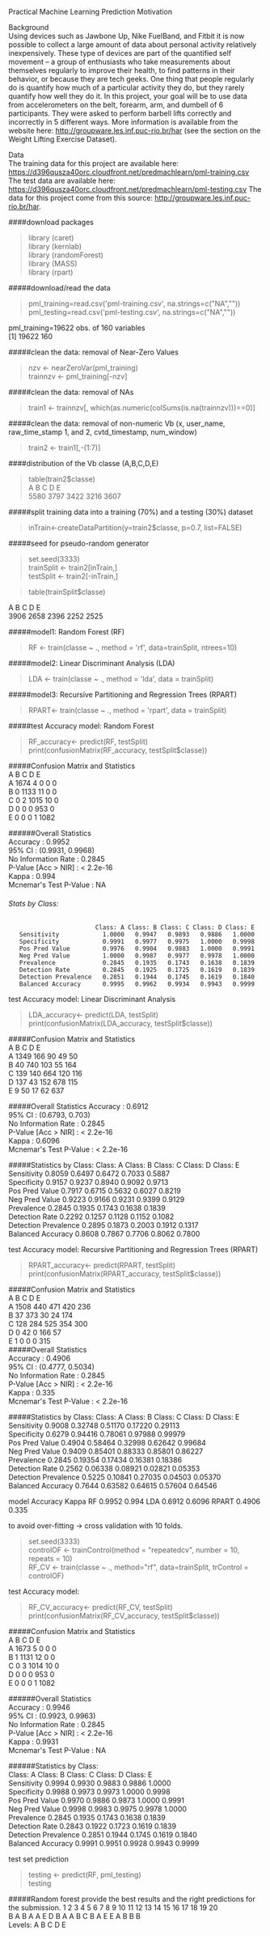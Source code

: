 Practical Machine Learning Prediction Motivation

Background  
Using devices such as Jawbone Up, Nike FuelBand, and Fitbit it is now possible to collect a large amount of data about personal activity relatively inexpensively. These type of devices are part of the quantified self movement – a group of enthusiasts who take measurements about themselves regularly to improve their health, to find patterns in their behavior, or because they are tech geeks. One thing that people regularly do is quantify how much of a particular activity they do, but they rarely quantify how well they do it. In this project, your goal will be to use data from accelerometers on the belt, forearm, arm, and dumbell of 6 participants. They were asked to perform barbell lifts correctly and incorrectly in 5 different ways. More information is available from the website here: http://groupware.les.inf.puc-rio.br/har (see the section on the Weight Lifting Exercise Dataset). 

Data   
The training data for this project are available here: 
https://d396qusza40orc.cloudfront.net/predmachlearn/pml-training.csv
The test data are available here: 
https://d396qusza40orc.cloudfront.net/predmachlearn/pml-testing.csv
The data for this project come from this source: http://groupware.les.inf.puc-rio.br/har.

####download packages
> library (caret)  
> library (kernlab)  
> library (randomForest)  
> library (MASS)  
> library (rpart)

#####download/read the data
> pml_training=read.csv('pml-training.csv', na.strings=c("NA",""))  
> pml_testing=read.csv('pml-testing.csv', na.strings=c("NA",""))  

pml_training=19622 obs. of 160 variables  
[1] 19622   160

#####clean the data: removal of Near-Zero Values  
> nzv <- nearZeroVar(pml_training)     
> trainnzv <- pml_training[-nzv]  

#####clean the data: removal of NAs  
> train1 <- trainnzv[, which(as.numeric(colSums(is.na(trainnzv)))==0)]   

#####clean the data: removal of non-numeric Vb (x, user_name, raw_time_stamp 1, and 2, cvtd_timestamp, num_window)  
> train2 <- train1[,-(1:7)]

####distribution of the Vb classe (A,B,C,D,E)  
> table(train2$classe)  
 A    B    C    D    E    
5580 3797 3422 3216 3607  

#####split training data into a training (70%) and a testing (30%) dataset  
> inTrain<-createDataPartition(y=train2$classe,
                             p=0.7, list=FALSE)  
                             
#####seed for pseudo-random generator
> set.seed(3333)  
> trainSplit <- train2[inTrain,]  
> testSplit <- train2[-inTrain,]  

> table(trainSplit$classe) 

A    B    C    D    E  
3906 2658 2396 2252 2525 

#####model1: Random Forest (RF)
> RF <- train(classe ~ ., method = 'rf', data=trainSplit, ntrees=10)  

#####model2: Linear Discriminant Analysis (LDA)
> LDA <- train(classe ~ ., method = 'lda', data = trainSplit)   

#####model3: Recursive Partitioning and Regression Trees (RPART)
> RPART<- train(classe ~ ., method = 'rpart', data = trainSplit)  

#####test Accuracy model: Random Forest
> RF_accuracy<- predict(RF, testSplit)  
> print(confusionMatrix(RF_accuracy, testSplit$classe))  

#####Confusion Matrix and Statistics      
          A     B    C    D    E  
      A 1674    4    0    0    0  
      B    0 1133   11    0    0  
      C    0    2 1015   10    0  
      D    0    0    0  953    0  
      E    0    0    0    1 1082  
         
######Overall Statistics  
               Accuracy : 0.9952          
                 95% CI : (0.9931, 0.9968)   
    No Information Rate : 0.2845          
    P-Value [Acc > NIR] : < 2.2e-16       
                   Kappa : 0.994           
                   Mcnemar's Test P-Value : NA        
 
###### Stats by Class:
                            Class: A Class: B Class: C Class: D Class: E
       Sensitivity            1.0000   0.9947   0.9893   0.9886   1.0000  
       Specificity            0.9991   0.9977   0.9975   1.0000   0.9998  
       Pos Pred Value         0.9976   0.9904   0.9883   1.0000   0.9991  
       Neg Pred Value         1.0000   0.9987   0.9977   0.9978   1.0000  
       Prevalence             0.2845   0.1935   0.1743   0.1638   0.1839  
       Detection Rate         0.2845   0.1925   0.1725   0.1619   0.1839  
       Detection Prevalence   0.2851   0.1944   0.1745   0.1619   0.1840  
       Balanced Accuracy      0.9995   0.9962   0.9934   0.9943   0.9999  

test Accuracy model: Linear Discriminant Analysis
> LDA_accuracy<- predict(LDA, testSplit)  
> print(confusionMatrix(LDA_accuracy, testSplit$classe))  

#####Confusion Matrix and Statistics  
             A    B    C    D    E  
         A 1349  166   90   49   50  
         B   40  740  103   55  164  
         C  139  140  664  120  116  
         D  137   43  152  678  115  
         E    9   50   17   62  637

#####Overall Statistics
               Accuracy : 0.6912         
                 95% CI : (0.6793, 0.703)  
    No Information Rate : 0.2845         
    P-Value [Acc > NIR] : < 2.2e-16      
                  Kappa : 0.6096         
                  Mcnemar's Test P-Value : < 2.2e-16      

#####Statistics by Class:
                     Class: A Class: B Class: C Class: D Class: E  
Sensitivity            0.8059   0.6497   0.6472   0.7033   0.5887  
Specificity            0.9157   0.9237   0.8940   0.9092   0.9713  
Pos Pred Value         0.7917   0.6715   0.5632   0.6027   0.8219  
Neg Pred Value         0.9223   0.9166   0.9231   0.9399   0.9129  
Prevalence             0.2845   0.1935   0.1743   0.1638   0.1839  
Detection Rate         0.2292   0.1257   0.1128   0.1152   0.1082  
Detection Prevalence   0.2895   0.1873   0.2003   0.1912   0.1317  
Balanced Accuracy      0.8608   0.7867   0.7706   0.8062   0.7800  



test Accuracy model: Recursive Partitioning and Regression Trees (RPART)
> RPART_accuracy<- predict(RPART, testSplit)  
> print(confusionMatrix(RPART_accuracy, testSplit$classe)) 

#####Confusion Matrix and Statistics  
              A    B    C    D    E  
         A 1508  440  471  420  236  
         B   37  373   30   24  174  
         C  128  284  525  354  300  
         D    0   42    0  166   57  
         E    1    0    0    0  315  
#####Overall Statistics  
               Accuracy : 0.4906          
                 95% CI : (0.4777, 0.5034)  
    No Information Rate : 0.2845          
    P-Value [Acc > NIR] : < 2.2e-16      
    Kappa : 0.335           
 Mcnemar's Test P-Value : < 2.2e-16       

#####Statistics by Class:
                     Class: A Class: B Class: C Class: D Class: E  
Sensitivity            0.9008  0.32748  0.51170  0.17220  0.29113  
Specificity            0.6279  0.94416  0.78061  0.97988  0.99979  
Pos Pred Value         0.4904  0.58464  0.32998  0.62642  0.99684  
Neg Pred Value         0.9409  0.85401  0.88333  0.85801  0.86227  
Prevalence             0.2845  0.19354  0.17434  0.16381  0.18386  
Detection Rate         0.2562  0.06338  0.08921  0.02821  0.05353  
Detection Prevalence   0.5225  0.10841  0.27035  0.04503  0.05370  
Balanced Accuracy      0.7644  0.63582  0.64615  0.57604  0.64546  

model 	Accuracy 	Kappa
RF        0.9952      0.994
LDA       0.6912      0.6096 
RPART     0.4906      0.335

to avoid over-fitting -> cross validation with 10 folds.
> set.seed(3333)   
> controlOF <- trainControl(method = "repeatedcv", number = 10, repeats = 10)  
> RF_CV <- train(classe ~ ., method="rf",  data=trainSplit, trControl = controlOF)

test Accuracy model:  
> RF_CV_accuracy<- predict(RF_CV, testSplit) 
> print(confusionMatrix(RF_CV_accuracy, testSplit$classe))  

#####Confusion Matrix and Statistics  
              A    B    C    D    E  
         A 1673    5    0    0    0  
         B    1 1131   12    0    0  
         C    0    3 1014   10    0  
         D    0    0    0  953    0  
         E    0    0    0    1 1082  

######Overall Statistics  
                Accuracy : 0.9946          
                 95% CI : (0.9923, 0.9963)  
    No Information Rate : 0.2845          
    P-Value [Acc > NIR] : < 2.2e-16       
                  Kappa : 0.9931          
 Mcnemar's Test P-Value : NA              

######Statistics by Class:  
                     Class: A Class: B Class: C Class: D Class: E  
Sensitivity            0.9994   0.9930   0.9883   0.9886   1.0000  
Specificity            0.9988   0.9973   0.9973   1.0000   0.9998  
Pos Pred Value         0.9970   0.9886   0.9873   1.0000   0.9991  
Neg Pred Value         0.9998   0.9983   0.9975   0.9978   1.0000  
Prevalence             0.2845   0.1935   0.1743   0.1638   0.1839  
Detection Rate         0.2843   0.1922   0.1723   0.1619   0.1839  
Detection Prevalence   0.2851   0.1944   0.1745   0.1619   0.1840  
Balanced Accuracy      0.9991   0.9951   0.9928   0.9943   0.9999  

test set prediction
> testing <- predict(RF, pml_testing)   
> testing  

#####Random forest provide the best results and the right predictions for the submission.
 1  2  3  4  5  6  7  8  9 10 11 12 13 14 15 16 17 18 19 20   
 B  A  B  A  A  E  D  B  A  A  B  C  B  A  E  E  A  B  B  B   
Levels: A B C D E  
